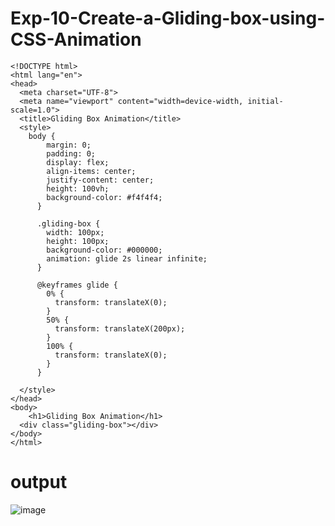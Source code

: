 # Exp-10-Create-a-Gliding-box-using-CSS-Animation
```
<!DOCTYPE html>
<html lang="en">
<head>
  <meta charset="UTF-8">
  <meta name="viewport" content="width=device-width, initial-scale=1.0">
  <title>Gliding Box Animation</title>
  <style>
    body {
        margin: 0;
        padding: 0;
        display: flex;
        align-items: center;
        justify-content: center;
        height: 100vh;
        background-color: #f4f4f4;
      }
      
      .gliding-box {
        width: 100px;
        height: 100px;
        background-color: #000000;
        animation: glide 2s linear infinite;
      }
      
      @keyframes glide {
        0% {
          transform: translateX(0);
        }
        50% {
          transform: translateX(200px);
        }
        100% {
          transform: translateX(0);
        }
      }
      
  </style>
</head>
<body>
    <h1>Gliding Box Animation</h1>
  <div class="gliding-box"></div>
</body>
</html>

```
# output
![image](https://github.com/dhinesh102004/Exp-10-Create-a-Gliding-box-using-CSS-Animation/assets/142372008/5f85f39f-73fb-408e-9539-610a5756aedc)

